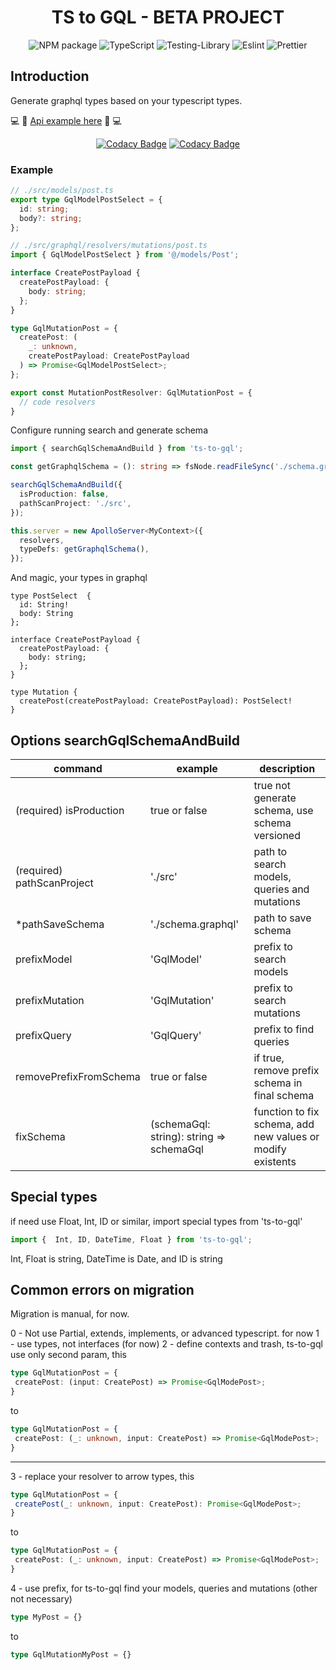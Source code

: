 <div align="center">

# TS to GQL - **BETA PROJECT**

![NPM package](https://img.shields.io/badge/npm-CB3837?style=for-the-badge&logo=npm&logoColor=white)
![TypeScript](https://img.shields.io/badge/typescript-%23007ACC.svg?style=for-the-badge&logo=typescript&logoColor=white)
![Testing-Library](https://img.shields.io/badge/-TestingLibrary-%23E33332?style=for-the-badge&logo=testing-library&logoColor=white)
![Eslint](https://img.shields.io/badge/eslint-3A33D1?style=for-the-badge&logo=eslint&logoColor=white)
![Prettier](https://img.shields.io/badge/prettier-1A2C34?style=for-the-badge&logo=prettier&logoColor=F7BA3E)

<a href="#" target="blank"></a>
</div>

## Introduction
Generate graphql types based on your typescript types.

💻 🚀 [Api example here](https://github.com/gabrielogregorio/ts-to-gql-example)  🚀 💻

<div align="center">

[![Codacy Badge](https://app.codacy.com/project/badge/Grade/a8ab4191f9e94cec97c41ae83b1a1d7d)](https://www.codacy.com/gh/gabrielogregorio/ts-to-gql/dashboard?utm_source=github.com&amp;utm_medium=referral&amp;utm_content=gabrielogregorio/ts-to-gql&amp;utm_campaign=Badge_Grade)  [![Codacy Badge](https://app.codacy.com/project/badge/Coverage/a8ab4191f9e94cec97c41ae83b1a1d7d)](https://www.codacy.com/gh/gabrielogregorio/ts-to-gql/dashboard?utm_source=github.com&utm_medium=referral&utm_content=gabrielogregorio/ts-to-gql&utm_campaign=Badge_Coverage)
</div>



### Example

```ts
// ./src/models/post.ts
export type GqlModelPostSelect = {
  id: string;
  body?: string;
};

// ./src/graphql/resolvers/mutations/post.ts
import { GqlModelPostSelect } from '@/models/Post';

interface CreatePostPayload {
  createPostPayload: {
    body: string;
  };
}

type GqlMutationPost = {
  createPost: (
    _: unknown,
    createPostPayload: CreatePostPayload
  ) => Promise<GqlModelPostSelect>;
};

export const MutationPostResolver: GqlMutationPost = {
  // code resolvers
}
```
Configure running search and generate schema

```ts
import { searchGqlSchemaAndBuild } from 'ts-to-gql';

const getGraphqlSchema = (): string => fsNode.readFileSync('./schema.graphql', 'utf8').toString();

searchGqlSchemaAndBuild({
  isProduction: false,
  pathScanProject: './src',
});

this.server = new ApolloServer<MyContext>({
  resolvers,
  typeDefs: getGraphqlSchema(),
});
```

And magic, your types in graphql

```gql
type PostSelect  {
  id: String!
  body: String
};

interface CreatePostPayload {
  createPostPayload: {
    body: string;
  };
}

type Mutation {
  createPost(createPostPayload: CreatePostPayload): PostSelect!
}
```
## Options searchGqlSchemaAndBuild
| command |  example | description  |
|---------|----------|--------------|
| (required) isProduction | true or false | true not generate schema, use schema versioned |
| (required) pathScanProject | './src' | path to search models, queries and mutations |
| *pathSaveSchema |  './schema.graphql' |  path to save schema |
| prefixModel | 'GqlModel' | prefix to search models |
| prefixMutation | 'GqlMutation' | prefix to search mutations |
| prefixQuery | 'GqlQuery' | prefix to find queries |
| removePrefixFromSchema | true or false | if true, remove prefix schema in final schema |
|  fixSchema | (schemaGql: string): string => schemaGql | function to fix schema, add new values or modify existents |

## Special types

if need use Float, Int, ID or similar, import special types from 'ts-to-gql'
```ts
import {  Int, ID, DateTime, Float } from 'ts-to-gql';
```

Int, Float is string, DateTime is Date, and ID is string

## Common errors on migration

Migration is manual, for now.

0 - Not use Partial, extends, implements, or advanced typescript. for now
1 -  use types, not interfaces (for now)
2 - define contexts and trash, ts-to-gql use only second param, this

```ts
type GqlMutationPost = {
 createPost: (input: CreatePost) => Promise<GqlModePost>;
}
```
to

```ts
type GqlMutationPost = {
 createPost: (_: unknown, input: CreatePost) => Promise<GqlModePost>;
}
```
--------


3 - replace your resolver to arrow types, this
```ts
type GqlMutationPost = {
 createPost(_: unknown, input: CreatePost): Promise<GqlModePost>;
}
```
to

```ts
type GqlMutationPost = {
 createPost: (_: unknown, input: CreatePost) => Promise<GqlModePost>;
}
```

4 - use prefix, for ts-to-gql find your models, queries and mutations (other not necessary)
```ts
type MyPost = {}
```
to

```ts
type GqlMutationMyPost = {}
```


